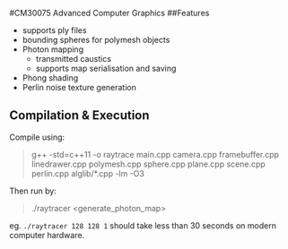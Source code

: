 #CM30075 Advanced Computer Graphics
##Features 
- supports ply files
- bounding spheres for polymesh objects
- Photon mapping
    - transmitted caustics
    - supports map serialisation and saving
- Phong shading
- Perlin noise texture generation
## Compilation & Execution 
Compile using:  
>g++  -std=c++11 -o raytrace main.cpp camera.cpp framebuffer.cpp linedrawer.cpp polymesh.cpp sphere.cpp plane.cpp scene.cpp perlin.cpp alglib/*.cpp -lm -O3

Then run by: 
>./raytracer <width> <height> <generate_photon_map>

eg. `./raytracer 128 128 1` should take less than 30 seconds on modern computer hardware.


